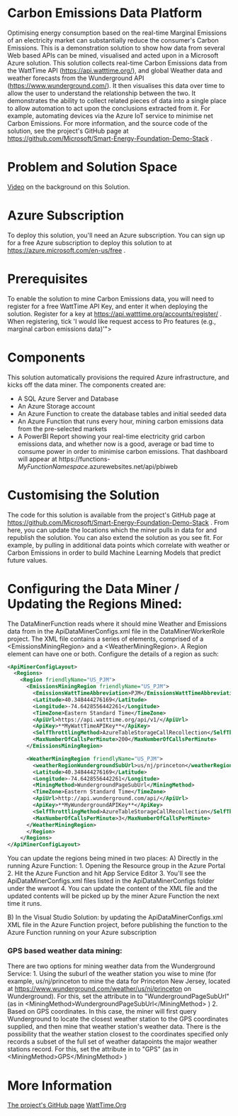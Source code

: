# Carbon Emissions Data Platform
Optimising energy consumption based on the real-time Marginal Emissions of an electricity market can substantially reduce the consumer's Carbon Emissions.
This is a demonstration solution to show how data from several Web based APIs can be mined, visualised and acted upon in a Microsoft Azure solution. This solution collects real-time Carbon Emissions data from the WattTime API (https://api.watttime.org/), and global Weather data and weather forecasts from the Wunderground API (https://www.wunderground.com/). It then visualises this data over time to allow the user to understand the relationship between the two. It demonstrates the ability to collect related pieces of data into a single place to allow automation to act upon the conclusions extracted from it. For example, automating devices via the Azure IoT service to minimise net Carbon Emissions.
For more information, and the source code of the solution, see the project's GitHub page at https://github.com/Microsoft/Smart-Energy-Foundation-Demo-Stack .

# Problem and Solution Space
[Video](https://www.youtube.com/watch?v=5VjkwxCsWv4) on the background on this Solution.

# Azure Subscription
To deploy this solution, you'll need an Azure subscription. You can sign up for a free Azure subscription to deploy this solution to at https://azure.microsoft.com/en-us/free . 

# Prerequisites
To enable the solution to mine Carbon Emissions data, you will need to register for a free WattTime API Key, and enter it when deploying the solution. Register for a key at https://api.watttime.org/accounts/register/ . When registering, tick 'I would like request access to Pro features (e.g., marginal carbon emissions data)'">


# Components
This solution automatically provisions the required Azure infrastructure, and kicks off the data miner. The components created are: 
* A SQL Azure Server and Database
* An Azure Storage account
* An Azure Function to create the database tables and initial seeded data
* An Azure Function that runs every hour, mining carbon emissions data from the pre-selected markets
* A PowerBI Report showing your real-time electricity grid carbon emissions data, and whether now is a good, average or bad time to consume power in order to minimise carbon emissions. That dashboard will appear at https://functions-*MyFunctionNamespace*.azurewebsites.net/api/pbiweb 

# Customising the Solution
The code for this solution is available from the project's GitHub page at https://github.com/Microsoft/Smart-Energy-Foundation-Demo-Stack . From here, you can update the locations which the miner pulls in data for and republish the solution. You can also extend the solution as you see fit. For example, by pulling in additional data points which correlate with weather or Carbon Emissions in order to build Machine Learning Models that predict future values. 

# Configuring the Data Miner / Updating  the Regions Mined:
The DataMinerFunction reads where it should mine Weather and Emissions data from in the ApiDataMinerConfigs.xml file in the DataMinerWorkerRole project. The XML file contains a series of <Region> elements, comprised of a \<EmissionsMiningRegion\> and a \<WeatherMiningRegion\>. A Region element can have one or both. Configure the details  of a region as such: 
```xml
<ApiMinerConfigLayout>
  <Regions>
    <Region friendlyName="US_PJM">
      <EmissionsMiningRegion friendlyName="US_PJM">
        <EmissionsWattTimeAbbreviation>PJM</EmissionsWattTimeAbbreviation>
        <Latitude>40.348444276169</Latitude>
        <Longitude>-74.6428556442261</Longitude>
        <TimeZone>Eastern Standard Time</TimeZone>
        <ApiUrl>https://api.watttime.org/api/v1/</ApiUrl>
        <ApiKey>**MyWattTimeAPIKey**</ApiKey>
        <SelfThrottlingMethod>AzureTableStorageCallRecollection</SelfThrottlingMethod>
        <MaxNumberOfCallsPerMinute>200</MaxNumberOfCallsPerMinute>
      </EmissionsMiningRegion>

      <WeatherMiningRegion friendlyName="US_PJM">
        <weatherRegionWundergroundSubUrl>us/nj/princeton</weatherRegionWundergroundSubUrl>
        <Latitude>40.348444276169</Latitude>
        <Longitude>-74.6428556442261</Longitude>
        <MiningMethod>WundergroundPageSubUrl</MiningMethod>
        <TimeZone>Eastern Standard Time</TimeZone>
        <ApiUrl>http://api.wunderground.com/api/</ApiUrl>
        <ApiKey>**MyWundergroundAPIKey**</ApiKey>
        <SelfThrottlingMethod>AzureTableStorageCallRecollection</SelfThrottlingMethod>
        <MaxNumberOfCallsPerMinute>3</MaxNumberOfCallsPerMinute>
      </WeatherMiningRegion>
      </Region>
    </Regions>
</ApiMinerConfigLayout>
```
You can update the regions being mined in two places: 
A) Directly in the running Azure Function: 
	1. Opening the Resource group in the Azure Portal
	2. Hit the Azure Function and hit App Service Editor
	3. You'll see the ApiDataMinerConfigs.xml files listed in the ApiDataMinerConfigs folder under the wwroot
	4. You can update the content of the XML file and the updated contents will be picked up by the miner Azure Function the next time it runs. 

B) In the Visual Studio Solution: by updating the ApiDataMinerConfigs.xml XML file in the Azure Function project, before publishing the function to the Azure Function running on your Azure subscription

### GPS based weather data mining:
There are two options for mining weather data from the  Wunderground Service: 
	1. Using the suburl of the weather station you wise to mine (for example, us/nj/princeton to mine the data for Princeton New Jersey, located at https://www.wunderground.com/weather/us/nj/princeton on Wunderground). For this, set the <MiningMethod> attribute in to "WundergroundPageSubUrl" (as in \<MiningMethod\>WundergroundPageSubUrl\</MiningMethod\> )
	2. Based on GPS coordinates. In this case, the miner will first query Wunderground to locate the closest weather station to the GPS coordinates supplied, and then mine that weather station's weather data. There is the possibility that the weather station closest to the coordinates specified only records a subset of the full set of weather datapoints the major weather stations record. For this, set the <MiningMethod> attribute in to "GPS" (as in \<MiningMethod\>GPS\</MiningMethod\> )


# More Information
[The project's GitHub page](https://github.com/Microsoft/Smart-Energy-Foundation-Demo-Stack)
[WattTime.Org](http://watttime.org/)